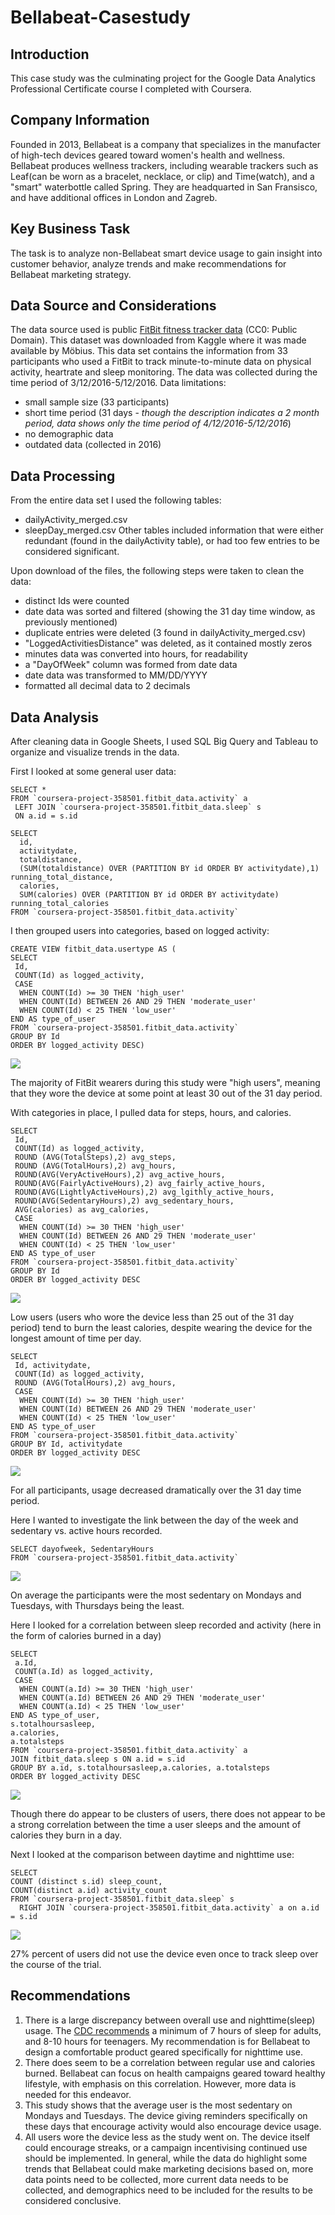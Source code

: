 # Bellabeat-Casestudy

## Introduction
This case study was the culminating project for the Google Data Analytics Professional Certificate course I completed with Coursera. 
 
## Company Information
Founded in 2013, Bellabeat is a company that specializes in the manufacter of high-tech devices geared toward women's health and wellness. Bellabeat produces wellness trackers, including wearable trackers such as Leaf(can be worn as a bracelet, necklace, or clip) and Time(watch), and a "smart" waterbottle called Spring. They are headquarted in San Fransisco, and have additional offices in London and Zagreb. 

## Key Business Task
The task is to analyze non-Bellabeat smart device usage to gain insight into customer behavior, analyze trends and make recommendations for Bellabeat marketing strategy.

## Data Source and Considerations
The data source used is public [FitBit fitness tracker data](https://www.kaggle.com/datasets/arashnic/fitbit) (CC0: Public Domain). This dataset was downloaded from Kaggle where it was made available by Möbius. This data set contains the information from 33 participants who used a FitBit to track minute-to-minute data on physical activity, heartrate and sleep monitoring. The data was collected during the time period of 3/12/2016-5/12/2016.
Data limitations:
  * small sample size (33 participants)
  * short time period (31 days - *though the description indicates a 2 month period, data shows only the time period of 4/12/2016-5/12/2016*)
  * no demographic data
  * outdated data (collected in 2016)

## Data Processing
From the entire data set I used the following tables:
* dailyActivity_merged.csv
* sleepDay_merged.csv
Other tables included information that were either redundant (found in the dailyActivity table), or had too few entries to be considered significant.

Upon download of the files, the following steps were taken to clean the data:
* distinct Ids were counted
* date data was sorted and filtered (showing the 31 day time window, as previously mentioned)
* duplicate entries were deleted (3 found in dailyActivity_merged.csv)
* "LoggedActivitiesDistance" was deleted, as it contained mostly zeros
* minutes data was converted into hours, for readability
* a "DayOfWeek" column was formed from date data
* date data was transformed to MM/DD/YYYY
* formatted all decimal data to 2 decimals

## Data Analysis
After cleaning data in Google Sheets, I used SQL Big Query and Tableau to organize and visualize trends in the data.

First I looked at some general user data:
```TSQL
SELECT *
FROM `coursera-project-358501.fitbit_data.activity` a
 LEFT JOIN `coursera-project-358501.fitbit_data.sleep` s
 ON a.id = s.id

SELECT 
  id, 
  activitydate, 
  totaldistance,
  (SUM(totaldistance) OVER (PARTITION BY id ORDER BY activitydate),1) running_total_distance,
  calories,
  SUM(calories) OVER (PARTITION BY id ORDER BY activitydate) running_total_calories
FROM `coursera-project-358501.fitbit_data.activity`
```

I then grouped users into categories, based on logged activity:
```TSQL
CREATE VIEW fitbit_data.usertype AS (
SELECT
 Id,
 COUNT(Id) as logged_activity,
 CASE 
  WHEN COUNT(Id) >= 30 THEN 'high_user'
  WHEN COUNT(Id) BETWEEN 26 AND 29 THEN 'moderate_user'
  WHEN COUNT(Id) < 25 THEN 'low_user'
END AS type_of_user
FROM `coursera-project-358501.fitbit_data.activity`
GROUP BY Id
ORDER BY logged_activity DESC)
```

![](2022-08-29-11-10-37.png)

The majority of FitBit wearers during this study were "high users", meaning that they wore the device at some point at least 30 out of the 31 day period.

With categories in place, I pulled data for steps, hours, and calories.
```TSQL 
SELECT
 Id,
 COUNT(Id) as logged_activity,
 ROUND (AVG(TotalSteps),2) avg_steps,
 ROUND (AVG(TotalHours),2) avg_hours,
 ROUND(AVG(VeryActiveHours),2) avg_active_hours,
 ROUND(AVG(FairlyActiveHours),2) avg_fairly_active_hours,
 ROUND(AVG(LightlyActiveHours),2) avg_lgithly_active_hours,
 ROUND(AVG(SedentaryHours),2) avg_sedentary_hours,
 AVG(calories) as avg_calories,
 CASE 
  WHEN COUNT(Id) >= 30 THEN 'high_user'
  WHEN COUNT(Id) BETWEEN 26 AND 29 THEN 'moderate_user'
  WHEN COUNT(Id) < 25 THEN 'low_user'
END AS type_of_user
FROM `coursera-project-358501.fitbit_data.activity`
GROUP BY Id
ORDER BY logged_activity DESC
```

![](activitybyusertype.png)

Low users (users who wore the device less than 25 out of the 31 day period) tend to burn the least calories, despite wearing the device for the longest amount of time per day.

```TSQL
SELECT
 Id, activitydate,
 COUNT(Id) as logged_activity,
 ROUND (AVG(TotalHours),2) avg_hours,
 CASE 
  WHEN COUNT(Id) >= 30 THEN 'high_user'
  WHEN COUNT(Id) BETWEEN 26 AND 29 THEN 'moderate_user'
  WHEN COUNT(Id) < 25 THEN 'low_user'
END AS type_of_user
FROM `coursera-project-358501.fitbit_data.activity`
GROUP BY Id, activitydate
ORDER BY logged_activity DESC
```
![](2022-08-28-16-30-50.png)

For all participants, usage decreased dramatically over the 31 day time period.

Here I wanted to investigate the link between the day of the week and sedentary vs. active hours recorded.
```TSQL
SELECT dayofweek, SedentaryHours 
FROM `coursera-project-358501.fitbit_data.activity`
```
![](sedentaryhoursduringweek.png)

On average the participants were the most sedentary on Mondays and Tuesdays, with Thursdays being the least.

Here I looked for a correlation between sleep recorded and activity (here in the form of calories burned in a day)
```TSQL
SELECT
 a.Id,
 COUNT(a.Id) as logged_activity,
 CASE 
  WHEN COUNT(a.Id) >= 30 THEN 'high_user'
  WHEN COUNT(a.Id) BETWEEN 26 AND 29 THEN 'moderate_user'
  WHEN COUNT(a.Id) < 25 THEN 'low_user'
END AS type_of_user,
s.totalhoursasleep,
a.calories,
a.totalsteps
FROM `coursera-project-358501.fitbit_data.activity` a
JOIN fitbit_data.sleep s ON a.id = s.id
GROUP BY a.id, s.totalhoursasleep,a.calories, a.totalsteps
ORDER BY logged_activity DESC
```
![](sleepvscalories.png)

Though there do appear to be clusters of users, there does not appear to be a strong correlation between the time a user sleeps and the amount of calories they burn in a day.

Next I looked at the comparison between daytime and nighttime use:
```TSQL
SELECT 
COUNT (distinct s.id) sleep_count, 
COUNT(distinct a.id) activity_count
FROM `coursera-project-358501.fitbit_data.sleep` s
  RIGHT JOIN `coursera-project-358501.fitbit_data.activity` a on a.id = s.id
```

 ![](2022-08-29-10-19-59.png)
 
 27% percent of users did not use the device even once to track sleep over the course of the trial.

 ## Recommendations
 1. There is a large discrepancy between overall use and nighttime(sleep) usage. The [CDC recommends](https://www.cdc.gov/sleep/about_sleep/how_much_sleep.html) a minimum of 7 hours of sleep for adults, and 8-10 hours for teenagers. My recommendation is for Bellabeat to design a comfortable product geared specifically for nighttime use.
 2. There does seem to be a correlation between regular use and calories burned. Bellabeat can focus on health campaigns geared toward healthy lifestyle, with emphasis on this correlation. However, more data is needed for this endeavor.
 3. This study shows that the average user is the most sedentary on Mondays and Tuesdays. The device giving reminders specifically on these days that encourage activity would also encourage device usage.
 4. All users wore the device less as the study went on. The device itself could encourage streaks, or a campaign incentivising continued use should be implemented.
 In general, while the data do highlight some trends that Bellabeat could make marketing decisions based on, more data points need to be collected, more current data needs to be collected, and demographics need to be included for the results to be considered conclusive.
